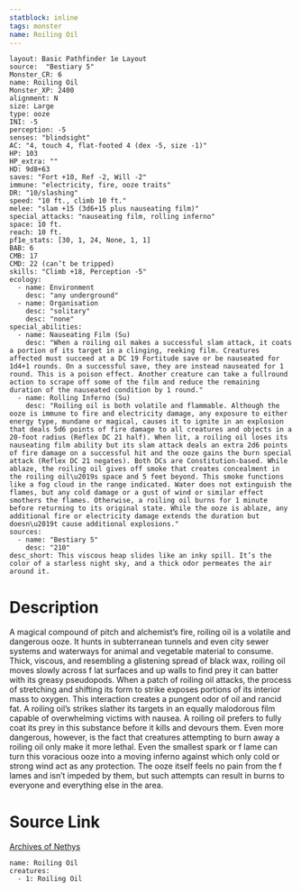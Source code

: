 ```yaml
---
statblock: inline
tags: monster
name: Roiling Oil
---
```

```statblock
layout: Basic Pathfinder 1e Layout
source:  "Bestiary 5"
Monster_CR: 6
name: Roiling Oil
Monster_XP: 2400
alignment: N
size: Large
type: ooze
INI: -5
perception: -5
senses: "blindsight"
AC: "4, touch 4, flat-footed 4 (dex -5, size -1)"
HP: 103
HP_extra: ""
HD: 9d8+63
saves: "Fort +10, Ref -2, Will -2"
immune: "electricity, fire, ooze traits"
DR: "10/slashing"
speed: "10 ft., climb 10 ft."
melee: "slam +15 (3d6+15 plus nauseating film)"
special_attacks: "nauseating film, rolling inferno"
space: 10 ft.
reach: 10 ft.
pf1e_stats: [30, 1, 24, None, 1, 1]
BAB: 6
CMB: 17
CMD: 22 (can’t be tripped)
skills: "Climb +18, Perception -5"
ecology:
  - name: Environment
    desc: "any underground"
  - name: Organisation
    desc: "solitary"
    desc: "none"
special_abilities:
  - name: Nauseating Film (Su)
    desc: "When a roiling oil makes a successful slam attack, it coats a portion of its target in a clinging, reeking film. Creatures affected must succeed at a DC 19 Fortitude save or be nauseated for 1d4+1 rounds. On a successful save, they are instead nauseated for 1 round. This is a poison effect. Another creature can take a fullround action to scrape off some of the film and reduce the remaining duration of the nauseated condition by 1 round."
  - name: Rolling Inferno (Su)
    desc: "Roiling oil is both volatile and flammable. Although the ooze is immune to fire and electricity damage, any exposure to either energy type, mundane or magical, causes it to ignite in an explosion that deals 5d6 points of fire damage to all creatures and objects in a 20-foot radius (Reflex DC 21 half). When lit, a roiling oil loses its nauseating film ability but its slam attack deals an extra 2d6 points of fire damage on a successful hit and the ooze gains the burn special attack (Reflex DC 21 negates). Both DCs are Constitution-based. While ablaze, the roiling oil gives off smoke that creates concealment in the roiling oil\u2019s space and 5 feet beyond. This smoke functions like a fog cloud in the range indicated. Water does not extinguish the flames, but any cold damage or a gust of wind or similar effect smothers the flames. Otherwise, a roiling oil burns for 1 minute before returning to its original state. While the ooze is ablaze, any additional fire or electricity damage extends the duration but doesn\u2019t cause additional explosions."
sources:
  - name: "Bestiary 5"
    desc: "210"
desc_short: This viscous heap slides like an inky spill. It’s the color of a starless night sky, and a thick odor permeates the air around it.
```
# Description
A magical compound of pitch and alchemist’s fire, roiling oil is a volatile and dangerous ooze. It hunts in subterranean tunnels and even city sewer systems and waterways for animal and vegetable material to consume. Thick, viscous, and resembling a glistening spread of black wax, roiling oil moves slowly across f lat surfaces and up walls to find prey it can batter with its greasy pseudopods. When a patch of roiling oil attacks, the process of stretching and shifting its form to strike exposes portions of its interior mass to oxygen. This interaction creates a pungent odor of oil and rancid fat. A roiling oil’s strikes slather its targets in an equally malodorous film capable of overwhelming victims with nausea. A roiling oil prefers to fully coat its prey in this substance before it kills and devours them. Even more dangerous, however, is the fact that creatures attempting to burn away a roiling oil only make it more lethal. Even the smallest spark or f lame can turn this voracious ooze into a moving inferno against which only cold or strong wind act as any protection. The ooze itself feels no pain from the f lames and isn’t impeded by them, but such attempts can result in burns to everyone and everything else in the area.
# Source Link
[Archives of Nethys](https://aonprd.com/MonsterDisplay.aspx?ItemName=Roiling%20Oil)
```encounter-table
name: Roiling Oil
creatures:
  - 1: Roiling Oil
```
